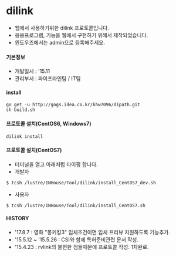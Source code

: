 # dilink
- 웹에서 사용하기위한 dilink 프로토콜입니다.
- 응용프로그램, 기능을 웹에서 구현하기 위해서 제작되었습니다.
- 윈도우즈에서는 admin으로 등록해주세요.

#### 기본정보
- 개발일시 : '15.11
- 관리부서 : 파이프라인팀 / IT팀

#### install
```
go get -u http://gogs.idea.co.kr/khw7096/dipath.git
sh build.sh
```

#### 프로토콜 설치(CentOS6, Windows7)
```
dilink install
```

#### 프로토콜 설치(CentOS7)
- 터미널을 열고 아래처럼 타이핑 합니다.
- 개발자

```
$ tcsh /lustre/INHouse/Tool/dilink/install_CentOS7_dev.sh
```

- 사용자

```
$ tcsh /lustre/INHouse/Tool/dilink/install_CentOS7.sh
```

#### HISTORY
- '17.8.7 : 영화 "몽키킹3" 입체조건이면 입체 프리뷰 지원하도록 기능추가.
- '15.5.12 ~ '15.5.26 : CSI와 함께 특허준비관련 문서 작성.
- '15.4.23 : rvlink의 불편한 점들때문에 프로토콜 작성. 1차완료.
